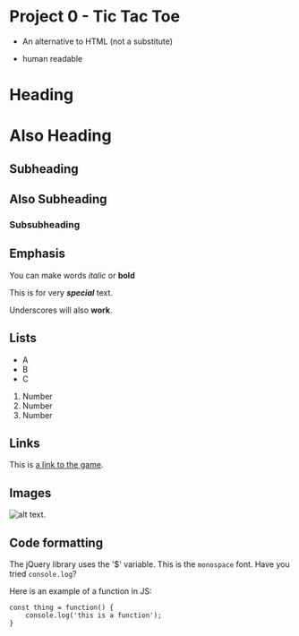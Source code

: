 # Project 0 - Tic Tac Toe 

- An alternative to HTML (not a substitute)

- human readable

# Heading

Also Heading
=============

## Subheading
Also Subheading
----------------

### Subsubheading

## Emphasis

You can make words *italic* or **bold**

This is for very ***special*** text.

Underscores will also __work__.

## Lists
* A
* B
* C

1. Number
1. Number
1. Number

## Links
This is [a link to the game](http://www.).

## Images
![alt text](http://www.image).

## Code formatting

The jQuery library uses the '$' variable. This is the `monospace` font. Have you tried `console.log`?

Here is an example of a function in JS:

```
const thing = function() {
    console.log('this is a function');
}
```